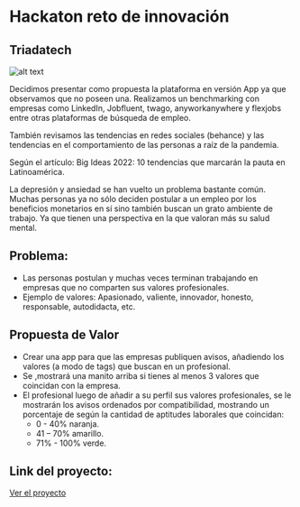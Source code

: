 # Hackaton reto de innovación
## Triadatech

![alt text](image/imagen.png "Get On Board")

Decidimos presentar como propuesta la plataforma en versión App ya que observamos que no poseen una.
Realizamos un benchmarking con empresas como LinkedIn, Jobfluent, twago, anyworkanywhere y flexjobs entre otras plataformas de búsqueda de empleo.

También revisamos las tendencias en redes sociales (behance)  y las tendencias en el comportamiento de las personas a raíz de la pandemia.

Según el artículo: Big Ideas 2022: 10 tendencias que marcarán la pauta en Latinoamérica.

La depresión y ansiedad se han vuelto un problema bastante común.
Muchas personas ya no sólo deciden postular a un empleo por los beneficios monetarios en sí sino también buscan un grato ambiente de trabajo. Ya que tienen una perspectiva en la que valoran más su salud mental.

## Problema:
- Las personas postulan y muchas veces terminan trabajando en empresas que no comparten sus valores profesionales. 
- Ejemplo de valores: Apasionado, valiente, innovador, honesto, responsable, autodidacta, etc.

## Propuesta de Valor
- Crear una app para que las empresas publiquen avisos, añadiendo los valores (a modo de tags) que buscan en un profesional.
- Se ,mostrará una manito arriba si tienes al menos 3 valores que coincidan con la empresa.
- El profesional luego de añadir a su perfil sus valores profesionales, se le mostrarán los avisos ordenados por compatibilidad, mostrando un porcentaje de según la cantidad de aptitudes laborales que coincidan:
    - 0 - 40% naranja.
    - 41 – 70% amarillo.
    - 71% - 100% verde.


## Link del proyecto:
[Ver el proyecto](https://www.figma.com/file/PFO4NKzvKQSdZIPwvtPKlp/Reto---Hackaton?node-id=474%3A3562)

